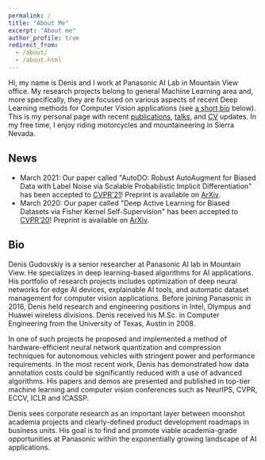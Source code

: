 ```yaml
---
permalink: /
title: "About Me"
excerpt: "About me"
author_profile: true
redirect_from:
  - /about/
  - /about.html
---
```


Hi, my name is Denis and I work at Panasonic AI Lab in Mountain View office. My research projects belong to general Machine Learning area and, more specifically, they are focused on various aspects of recent Deep Learning methods for Computer Vision applications (see [a short bio](#bio) below). This is my personal page with recent [publications](/publications/), [talks](/talks/), and [CV](/cv/) updates. In my free time, I enjoy riding motorcycles and mountaineering in Sierra Nevada.

## News

- March 2021: Our paper called "AutoDO: Robust AutoAugment for Biased Data with Label Noise via Scalable Probabilistic Implicit Differentiation" has been accepted to [CVPR'21](http://cvpr2021.thecvf.com/)! Preprint is available on [ArXiv](https://arxiv.org/abs/2103.05863).
- March 2020: Our paper called "Deep Active Learning for Biased Datasets via Fisher Kernel Self-Supervision" has been accepted to [CVPR'20](http://cvpr2020.thecvf.com/)! Preprint is available on [ArXiv](https://arxiv.org/abs/2003.00393).

## Bio

Denis Gudovskiy is a senior researcher at Panasonic AI lab in Mountain View. He specializes in deep learning-based algorithms for AI applications. His portfolio of research projects includes optimization of deep neural networks for edge AI devices, explainable AI tools, and automatic dataset management for computer vision applications. Before joining Panasonic in 2016, Denis held research and engineering positions in Intel, Olympus and Huawei wireless divisions. Denis received his M.Sc. in Computer Engineering from the University of Texas, Austin in 2008.

In one of such projects he proposed and implemented a method of hardware-efficient neural network quantization and compression techniques for autonomous vehicles with stringent power and performance requirements. In the most recent work, Denis has demonstrated how data annotation costs could be significantly reduced with a use of advanced algorithms. His papers and demos are presented and published in top-tier machine learning and computer vision conferences such as NeurIPS, CVPR, ECCV, ICLR and ICASSP.

Denis sees corporate research as an important layer between moonshot academia projects and clearly-defined product development roadmaps in business units. His goal is to find and promote viable academia-grade opportunities at Panasonic within the exponentially growing landscape of AI applications.
